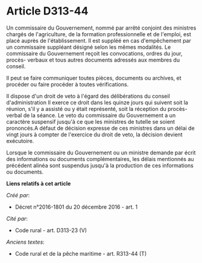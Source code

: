 # Article D313-44

Un commissaire du Gouvernement, nommé par arrêté conjoint des ministres chargés de l'agriculture, de la formation
professionnelle et de l'emploi, est placé auprès de l'établissement. Il est suppléé en cas d'empêchement par un commissaire
suppléant désigné selon les mêmes modalités. Le commissaire du Gouvernement reçoit les convocations, ordres du jour, procès-
verbaux et tous autres documents adressés aux membres du conseil. 

Il peut se faire communiquer toutes pièces, documents ou archives, et procéder ou faire procéder à toutes vérifications. 

Il dispose d'un droit de veto à l'égard des délibérations du conseil d'administration Il exerce ce droit dans les quinze
jours qui suivent soit la réunion, s'il y a assisté ou y était représenté, soit la réception du procès-verbal de la séance.
Le veto du commissaire du Gouvernement a un caractère suspensif jusqu'à ce que les ministres de tutelle se soient prononcés.A
défaut de décision expresse de ces ministres dans un délai de vingt jours à compter de l'exercice du droit de veto, la
décision devient exécutoire. 

Lorsque le commissaire du Gouvernement ou un ministre demande par écrit des informations ou documents complémentaires, les
délais mentionnés au précédent alinéa sont suspendus jusqu'à la production de ces informations ou documents.

**Liens relatifs à cet article**

_Créé par_:

  - Décret n°2016-1801 du 20 décembre 2016 - art. 1

_Cité par_:

  - Code rural - art. D313-23 (V)

_Anciens textes_:

  - Code rural et de la pêche maritime - art. R313-44 (T)
